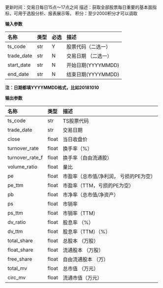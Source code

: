 更新时间：交易日每日15点～17点之间
描述：获取全部股票每日重要的基本面指标，可用于选股分析、报表展示等。
积分：至少2000积分才可以调取

**输入参数**

| 名称       | 类型 | 必选 | 描述                |
| :--------- | :--- | :--- | :------------------ |
| ts_code    | str  | Y    | 股票代码（二选一）  |
| trade_date | str  | N    | 交易日期 （二选一） |
| start_date | str  | N    | 开始日期(YYYYMMDD)  |
| end_date   | str  | N    | 结束日期(YYYYMMDD)  |

**注：日期都填YYYYMMDD格式，比如20181010**

**输出参数**

| 名称            | 类型  | 描述                                   |
| :-------------- | :---- | :------------------------------------- |
| ts_code         | str   | TS股票代码                             |
| trade_date      | str   | 交易日期                               |
| close           | float | 当日收盘价                             |
| turnover_rate   | float | 换手率（%）                            |
| turnover_rate_f | float | 换手率（自由流通股）                   |
| volume_ratio    | float | 量比                                   |
| pe              | float | 市盈率（总市值/净利润， 亏损的PE为空） |
| pe_ttm          | float | 市盈率（TTM，亏损的PE为空）            |
| pb              | float | 市净率（总市值/净资产）                |
| ps              | float | 市销率                                 |
| ps_ttm          | float | 市销率（TTM）                          |
| dv_ratio        | float | 股息率 （%）                           |
| dv_ttm          | float | 股息率（TTM）（%）                     |
| total_share     | float | 总股本 （万股）                        |
| float_share     | float | 流通股本 （万股）                      |
| free_share      | float | 自由流通股本 （万）                    |
| total_mv        | float | 总市值 （万元）                        |
| circ_mv         | float | 流通市值（万元）                       |


